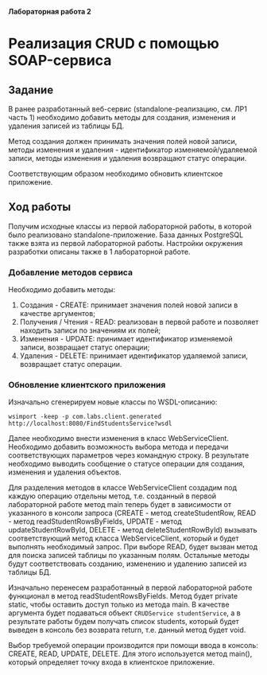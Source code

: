 **Лабораторная работа 2**

# Реализация CRUD с помощью SOAP-сервиса



## Задание

В ранее разработанный веб-сервис (standalone-реализацию, см. ЛР1 часть 1) необходимо добавить методы для создания, изменения и удаления записей из таблицы БД. 

Метод создания должен принимать значения полей новой записи, методы изменения и удаления - идентификатор изменяемой/удаляемой записи, методы изменения и удаления возвращают статус операции. 

Соответствующим образом необходимо обновить клиентское приложение.



## Ход работы

Получим исходные классы из первой лабораторной работы, в которой было реализовано standalone-приложение. База данных PostgreSQL также взята из первой лабораторной работы. Настройки окружения разработки описаны также в 1 лабораторной работе.

### Добавление методов сервиса

Необходимо добавить методы:

1. Создания - CREATE: принимает значения полей новой записи в качестве аргументов;
2. Получения / Чтения - READ: реализован в первой работе и позволяет находить записи по значениям их полей;
3. Изменения - UPDATE: принимает идентификатор изменяемой записи, возвращает статус операции;
4. Удаления - DELETE: принимает идентификатор удаляемой записи, возвращает статус операции.





### Обновление клиентского приложения

Изначально сгенерируем новые классы по WSDL-описанию:

```shell
wsimport -keep -p com.labs.client.generated http://localhost:8080/FindStudentsService?wsdl
```

Далее необходимо внести изменения в класс WebServiceClient. 
Необходимо добавить возможность выбора метода и передачи соответствующих параметров 
через командную строку. В результате необходимо выводить сообщение о статусе операции для
создания, изменения и удаления объектов.

Для разделения методов в классе WebServiceClient создадим под каждую операцию отдельны метод,
т.е. созданный в первой лабораторной работе метод main теперь будет в зависимости от указанного 
в консоли запроса (CREATE - метод createStudentRow, READ - метод readStudentRowsByFields, 
UPDATE - метод updateStudentRowById, DELETE - метод deleteStudentRowById) вызывать соответствующий метод класса WebServiceClient, 
который и будет выполнять необходимый запрос. При выборе READ, будет вызван метод для поиска записей таблицы 
по указанным полям. Остальные методы будут соответствовать созданию, изменению и удалению записей 
из таблицы БД.

Изначально перенесем разработанный в первой лабораторной работе функционал в метод readStudentRowsByFields. 
Метод будет private static, чтобы оставить доступ только из метода main. В качестве аргумента будет подаваться 
объект `CRUDService studentService`, а в результате работы будем получать список students, который будет 
выведен в консоль без возврата return, т.е. данный метод будет void.

Выбор требуемой операции производится при помощи ввода в консоль: CREATE, READ, UPDATE, DELETE. 
Для этого используется метод main(), который определяет точку входа в клиентское приложение.